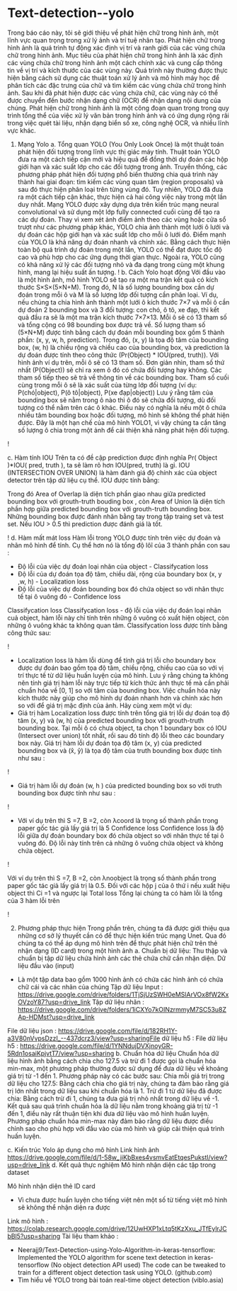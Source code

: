 # Text-detection--yolo
Trong báo cáo này, tôi sẽ giới thiệu về phát hiện chữ trong hình ảnh, một lĩnh vực quan trọng trong xử lý ảnh và trí tuệ nhân tạo. Phát hiện chữ trong hình ảnh là quá trình tự động xác định vị trí và ranh giới của các vùng chứa chữ trong hình ảnh.
Mục tiêu của phát hiện chữ trong hình ảnh là xác định các vùng chứa chữ trong hình ảnh một cách chính xác và cung cấp thông tin về vị trí và kích thước của các vùng này. Quá trình này thường được thực hiện bằng cách sử dụng các thuật toán xử lý ảnh và mô hình máy học để phân tích các đặc trưng của chữ và tìm kiếm các vùng chứa chữ trong hình ảnh.
Sau khi đã phát hiện được các vùng chứa chữ, các vùng này có thể được chuyển đến bước nhận dạng chữ (OCR) để nhận dạng nội dung của chúng. Phát hiện chữ trong hình ảnh là một công đoạn quan trọng trong quy trình tổng thể của việc xử lý văn bản trong hình ảnh và có ứng dụng rộng rãi trong việc quét tài liệu, nhận dạng biển số xe, công nghệ OCR, và nhiều lĩnh vực khác.


1.	Mạng Yolo
a.	Tổng quan
YOLO (You Only Look Once) là một thuật toán phát hiện đối tượng trong lĩnh vực thị giác máy tính. Thuật toán YOLO đưa ra một cách tiếp cận mới và hiệu quả để đồng thời dự đoán các hộp giới hạn và xác suất lớp cho các đối tượng trong ảnh.
Truyền thống, các phương pháp phát hiện đối tượng phổ biến thường chia quá trình này thành hai giai đoạn: tìm kiếm các vùng quan tâm (region proposals) và sau đó thực hiện phân loại trên từng vùng đó. Tuy nhiên, YOLO đã đưa ra một cách tiếp cận khác, thực hiện cả hai công việc này trong một lần duy nhất.
Mạng YOLO được xây dựng dựa trên kiến trúc mạng neural convolutional và sử dụng một lớp fully connected cuối cùng để tạo ra các dự đoán. Thay vì xem xét ảnh điểm ảnh theo các vùng hoặc cửa sổ trượt như các phương pháp khác, YOLO chia ảnh thành một lưới ô lưới và dự đoán các hộp giới hạn và xác suất lớp cho mỗi ô lưới đó.
Điểm mạnh của YOLO là khả năng dự đoán nhanh và chính xác. Bằng cách thực hiện toàn bộ quá trình dự đoán trong một lần, YOLO có thể đạt được tốc độ cao và phù hợp cho các ứng dụng thời gian thực. Ngoài ra, YOLO cũng có khả năng xử lý các đối tượng nhỏ và đa dạng trong cùng một khung hình, mang lại hiệu suất ấn tượng.
!
b.	Cách Yolo hoạt động 
Với đầu vào là một hình ảnh, mô hình YOLO sẽ tạo ra một ma trận kết quả có kích thước S×S×(5×N+M). Trong đó, N là số lượng bounding box cần dự đoán trong mỗi ô và M là số lượng lớp đối tượng cần phân loại.
Ví dụ, nếu chúng ta chia hình ảnh thành một lưới ô kích thước 7×7 và mỗi ô cần dự đoán 2 bounding box và 3 đối tượng: con chó, ô tô, xe đạp, thì kết quả đầu ra sẽ là một ma trận kích thước 7×7×13. Mỗi ô sẽ có 13 tham số và tổng cộng có 98 bounding box được trả về.
Số lượng tham số (5×N+M) được tính bằng cách dự đoán mỗi bounding box gồm 5 thành phần: (x, y, w, h, prediction). Trong đó, (x, y) là tọa độ tâm của bounding box, (w, h) là chiều rộng và chiều cao của bounding box, và prediction là dự đoán được tính theo công thức (Pr(Object) * IOU(pred, truth)). Với hình ảnh ví dụ trên, mỗi ô sẽ có 13 tham số. Đơn giản nhìn, tham số thứ nhất (P(Object)) sẽ chỉ ra xem ô đó có chứa đối tượng hay không. Các tham số tiếp theo sẽ trả về thông tin về các bounding box. Tham số cuối cùng trong mỗi ô sẽ là xác suất của từng lớp đối tượng (ví dụ: P(chó|object), P(ô tô|object), P(xe đạp|object))
Lưu ý rằng tâm của bounding box sẽ nằm trong ô nào thì ô đó sẽ chứa đối tượng, dù đối tượng có thể nằm trên các ô khác. Điều này có nghĩa là nếu một ô chứa nhiều tâm bounding box hoặc đối tượng, mô hình sẽ không thể phát hiện được. Đây là một hạn chế của mô hình YOLO1, vì vậy chúng ta cần tăng số lượng ô chia trong một ảnh để cải thiện khả năng phát hiện đối tượng.

 

!


c.	Hàm tính IOU
Trên ta có đề cập prediction được định nghĩa Pr( Object )*IOU( pred, truth ), ta sẽ làm rõ hơn IOU(pred, truth) là gì. IOU (INTERSECTION OVER UNION) là hàm đánh giá độ chính xác của object detector trên tập dữ liệu cụ thể. IOU được tính bằng:
 
Trong đó Area of Overlap là diện tích phần giao nhau giữa predicted bounding box với grouth-truth bouding box , còn Area of Union là diện tích phần hợp giữa predicted bounding box với grouth-truth bounding box. Những bounding box được đánh nhãn bằng tay trong tập traing set và test set. Nếu IOU > 0.5 thì prediction được đánh giá là tốt.

!
d.	Hàm mất mát loss
Hàm lỗi trong YOLO được tính trên việc dự đoán và nhãn mô hình để tính. Cụ thể hơn nó là tổng độ lôĩ của 3 thành phần con sau :
-	Độ lỗi của việc dự đoán loại nhãn của object - Classifycation loss
-	Độ lỗi của dự đoán tọa độ tâm, chiều dài, rộng của boundary box (x, y ,w, h) - Localization loss
-	Độ lỗi của việc dự đoán bounding box đó chứa object so với nhãn thực tế tại ô vuông đó - Confidence loss

Classifycation loss
Classifycation loss - độ lỗi của việc dự đoán loại nhãn cuả object, hàm lỗi này chỉ tính trên những ô vuông có xuất hiện object, còn những ô vuông khác ta không quan tâm. Classifycation loss được tính bằng công thức sau:

!
 
-	Localization loss là hàm lỗi dùng để tính giá trị lỗi cho boundary box được dự đoán bao gồm tọa độ tâm, chiều rộng, chiều cao của so với vị trí thực tế từ dữ liệu huấn luyện của mô hình. Lưu ý rằng chúng ta không nên tính giá trị hàm lỗi này trực tiếp từ kích thức ảnh thực tế mà cần phải chuẩn hóa về [0, 1] so với tâm của bounding box. Việc chuẩn hóa này kích thước này giúp cho mô hình dự đoán nhanh hơn và chính xác hơn so với để giá trị mặc định của ảnh. Hãy cùng xem một ví dụ: 
-	Giá trị hàm Localization loss được tính trên tổng giá trị lỗi dự đoán toạ độ tâm (x, y) và (w, h) của predicted bounding box với grouth-truth bounding box. Tại mỗi ô có chưa object, ta chọn 1 boundary box có IOU (Intersect over union) tốt nhất, rồi sau đó tính độ lỗi theo các boundary box này.
Giá trị hàm lỗi dự đoán tọa độ tâm (x, y) của predicted bounding box và (x̂, ŷ) là tọa độ tâm của truth bounding box được tính như sau :

!
 
-	Giá trị hàm lỗi dự đoán (w, h ) của predicted bounding box so với truth bounding box được tính như sau :

!
 

-	Với ví dụ trên thì S =7, B =2, còn λcoord là trọng số thành phần trong paper gốc tác giả lấy giá trị là 5
Confidence loss
Confidence loss là độ lỗi giữa dự đoán boundary box đó chứa object so với nhãn thực tế tại ô vuông đó. Độ lỗi này tính trên cả những ô vuông chứa object và không chứa object.

!

Với ví dụ trên thì S =7, B =2, còn λnoobject là trọng số thành phần trong paper gốc tác giả lấy giá trị là 0.5. Đối với các hộp j của ô thứ i nếu xuất hiệu object thì Ci =1 và ngược lại
Total loss
Tổng lại chúng ta có hàm lỗi là tổng của 3 hàm lỗi trên 
 
!


2.	Phương pháp thực hiện 
Trong phần trên, chúng ta đã được giới thiệu qua những cơ sở lý thuyết cần có để thực hiện kiến trúc mạng Unet. Qua đó chúng ta có thể áp dụng mô hình trên để thực phát hiện chữ trên thẻ nhận dạng (ID card) trong một hình ảnh
a.	Chuẩn bị dữ liệu: 
Thu thập và chuẩn bị tập dữ liệu chứa hình ảnh các thẻ chứa chữ cần nhận diện.
Dữ liệu đầu vào (input)
-	Là một tập data bao gồm 1000 hình ảnh có chứa các hình ảnh có chứa chữ cái và các nhãn của chúng 
Tập dữ liệu Input : https://drive.google.com/drive/folders/1TjSjUzSWH0eMSlArVOx8fW2KxOVzoY87?usp=drive_link
Tập dữ liệu nhãn : 
https://drive.google.com/drive/folders/1iCXYo7kOINzrmmyM7SC53u8ZAp-HDMst?usp=drive_link

File dữ liệu json :
https://drive.google.com/file/d/182RH1Y-a3V80nVvpsDzzI_--437dcrz3/view?usp=sharingFile dữ liệu h5 : 
File dữ liệu h5 : 
https://drive.google.com/file/d/1YNNdujDVXjnoyGR-5Rdn1osaiKpjvtT7/view?usp=sharing
b.	Chuẩn hóa dữ liệu 
Chuẩn hóa dữ liệu hình ảnh bằng cách chia cho 127.5 và trừ đi 1 được gọi là chuẩn hóa min-max, một phương pháp thường được sử dụng để đưa dữ liệu về khoảng giá trị từ -1 đến 1. Phương pháp này có các bước sau:
Chia mỗi giá trị trong dữ liệu cho 127.5: Bằng cách chia cho giá trị này, chúng ta đảm bảo rằng giá trị lớn nhất trong dữ liệu sau khi chuẩn hóa là 1.
Trừ đi 1 từ dữ liệu đã được chia: Bằng cách trừ đi 1, chúng ta đưa giá trị nhỏ nhất trong dữ liệu về -1.
Kết quả sau quá trình chuẩn hóa là dữ liệu nằm trong khoảng giá trị từ -1 đến 1, điều này rất thuận tiện khi đưa dữ liệu vào mô hình huấn luyện. Phương pháp chuẩn hóa min-max này đảm bảo rằng dữ liệu được điều chỉnh sao cho phù hợp với đầu vào của mô hình và giúp cải thiện quá trình huấn luyện.
 
c.	Kiến trúc Yolo áp dụng cho mô hình 
Link hình ảnh  https://drive.google.com/file/d/1-58w_jiKbBxes4vsmvEatEtqesPukstl/view?usp=drive_link
d.	Kết quả thực nghiệm 
Mô hình nhận diện các tập trong dataset
 
Mô hình nhận diện thẻ ID card 
-	Vì chưa được huấn luyện cho tiếng việt nên một số từ tiếng việt mô hình sẽ không thể nhận diện ra được 
 

 
 
 
Link mô hình : 
https://colab.research.google.com/drive/12UwHXP1xLtq5tKzXxu_JTfEylrJCbBl5?usp=sharing
Tài liệu tham khảo :
-	Neerajj9/Text-Detection-using-Yolo-Algorithm-in-keras-tensorflow: Implemented the YOLO algorithm for scene text detection in keras-tensorflow (No object detection API used) The code can be tweaked to train for a different object detection task using YOLO. (github.com)
-	Tìm hiểu về YOLO trong bài toán real-time object detection (viblo.asia)
